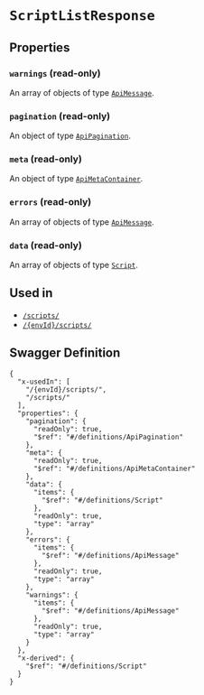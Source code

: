 # `ScriptListResponse` #







## Properties ##

### `warnings` (read-only) ###




An array of 
objects of type [`ApiMessage`](./../definitions/ApiMessage.mkd).


### `pagination` (read-only) ###




An object of type [`ApiPagination`](./../definitions/ApiPagination.mkd).



### `meta` (read-only) ###




An object of type [`ApiMetaContainer`](./../definitions/ApiMetaContainer.mkd).



### `errors` (read-only) ###




An array of 
objects of type [`ApiMessage`](./../definitions/ApiMessage.mkd).


### `data` (read-only) ###




An array of 
objects of type [`Script`](./../definitions/Script.mkd).




## Used in ##

  + [`/scripts/`](./../rest/api/v1beta0/account/scripts/)
  + [`/{envId}/scripts/`](./../rest/api/v1beta0/user/{envId}/scripts/)

## Swagger Definition ##

    {
      "x-usedIn": [
        "/{envId}/scripts/", 
        "/scripts/"
      ], 
      "properties": {
        "pagination": {
          "readOnly": true, 
          "$ref": "#/definitions/ApiPagination"
        }, 
        "meta": {
          "readOnly": true, 
          "$ref": "#/definitions/ApiMetaContainer"
        }, 
        "data": {
          "items": {
            "$ref": "#/definitions/Script"
          }, 
          "readOnly": true, 
          "type": "array"
        }, 
        "errors": {
          "items": {
            "$ref": "#/definitions/ApiMessage"
          }, 
          "readOnly": true, 
          "type": "array"
        }, 
        "warnings": {
          "items": {
            "$ref": "#/definitions/ApiMessage"
          }, 
          "readOnly": true, 
          "type": "array"
        }
      }, 
      "x-derived": {
        "$ref": "#/definitions/Script"
      }
    }
